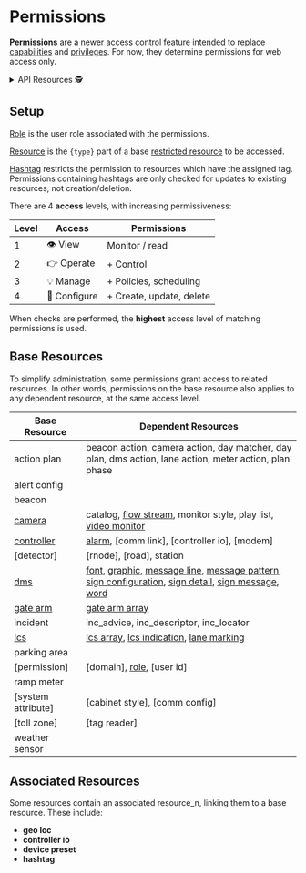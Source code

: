 # Permissions

**Permissions** are a newer access control feature intended to replace
[capabilities] and [privileges].  For now, they determine permissions for web
access only.

<details>
<summary>API Resources 🕵️ </summary>

* `iris/api/permission`
* `iris/api/permission/{id}`
* `iris/api/access`

| Access       | Primary                               |
|--------------|---------------------------------------|
| 👁️  View      | id                                    |
| 🔧 Configure | role, resource\_n, hashtag, access\_n |

</details>

## Setup

[Role] is the user role associated with the permissions.

[Resource] is the `{type}` part of a base [restricted resource] to be accessed.

[Hashtag] restricts the permission to resources which have the assigned tag.
Permissions containing hashtags are only checked for updates to existing
resources, not creation/deletion.

There are 4 **access** levels, with increasing permissiveness:

| Level | Access       | Permissions              |
|-------|--------------|--------------------------|
|     1 | 👁️  View      | Monitor / read           |
|     2 | 👉 Operate   | + Control                |
|     3 | 💡 Manage    | + Policies, scheduling   |
|     4 | 🔧 Configure | + Create, update, delete |

When checks are performed, the **highest** access level of matching permissions
is used.

## Base Resources

To simplify administration, some permissions grant access to related resources.
In other words, permissions on the base resource also applies to any dependent
resource, at the same access level.

| Base Resource      | Dependent Resources                            |
|--------------------|------------------------------------------------|
| action plan        | beacon action, camera action, day matcher, day plan, dms action, lane action, meter action, plan phase |
| alert config       |                                                |
| beacon             |                                                |
| [camera]           | catalog, [flow stream], monitor style, play list, [video monitor] |
| [controller]       | [alarm], [comm link], [controller io], [modem] |
| [detector]         | [rnode], [road], station                       |
| [dms]              | [font], [graphic], [message line], [message pattern], [sign configuration], [sign detail], [sign message], [word] |
| [gate arm]         | [gate arm array]                               |
| incident           | inc_advice, inc_descriptor, inc_locator        |
| [lcs]              | [lcs array], [lcs indication], [lane marking]  |
| parking area       |                                                |
| [permission]       | [domain], [role], [user id]                    |
| ramp meter         |                                                |
| [system attribute] | [cabinet style], [comm config]                 |
| [toll zone]        | [tag reader]                                   |
| weather sensor     |                                                |

## Associated Resources

Some resources contain an associated resource_n, linking them to a base resource.
These include:

* __geo loc__
* __controller io__
* __device preset__
* __hashtag__


[alarm]: alarms.html
[camera]: cameras.html
[capabilities]: users.html#capabilities
[controller]: controllers.html
[dms]: dms.html
[flow stream]: flow_streams.html
[font]: fonts.html
[gate arm]: gate_arms.html
[gate arm array]: gate_arms.html#arrays
[geo loc]: geo_loc.html
[graphic]: graphics.html
[hashtag]: hashtags.html
[lane marking]: lcs.html#lane-markings
[lcs]: lcs.html
[lcs array]: lcs.html#arrays
[lcs indication]: lcs.html#indications
[message line]: message_patterns.html#message-lines
[message pattern]: message_patterns.html
[privileges]: users.html#privileges
[resource]: rest_api.html#resource-types
[restricted resource]: rest_api.html#restricted-resources-codeirisapicode
[role]: users.html#roles
[sign configuration]: sign_configuration.html
[sign detail]: sign_configuration.html#sign-details
[sign message]: sign_message.html
[video monitor]: video.html
[word]: words.html

